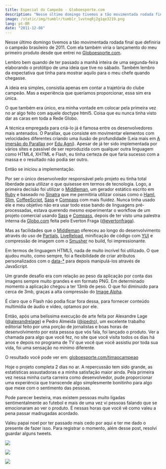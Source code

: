```yaml
---
title: Especial do Campeão - Globoesporte.com
description: "Nesse último domingo tivemos a tão movimentada rodada final que definiria o campeão brasileiro de 2011. Com ela também viria o lançamento do meu primeiro produto desde que entrei no Globoesporte.com."
image: /static/img/tumblr/tumblr_lvvtnqRj2g1qe3219.png
lang: pt-BR
date: "2011-12-08"
---
```


Nesse último domingo tivemos a tão movimentada rodada final que definiria o campeão brasileiro de 2011\. Com ela também viria o lançamento do meu primeiro produto desde que entrei no [Globoesporte.com](http://globoesporte.com).

Lembro bem quando de ter passado a manhã inteira de uma segunda-feira elaborando o protótipo de uma ideia que tive no sábado. Também lembro da expectativa que tinha para mostrar aquilo para o meu chefe quando chegasse.

<!-- more -->

A ideia era simples, consistia apenas em contar a trajetória do clube campeão. Mas a experiência que queríamos proporcionar, essa sim era única.

O que também era único, era minha vontade em colocar pela primeira vez no ar algo feito com aquele doctype html5\. Coisa que eu nunca tinha visto dar as caras em toda a Rede Globo.

A técnica empregada para criá-lo já é famosa entre os desenvolvedores mais antenados. O Parallax, que consiste em movimentar elementos com velocidades diferentes criando uma ilusão de profundidade (Leia mais em [A imersão do Parallax](http://www.agni.art.br/a-imersao-do-efeito-parallax/) por [Edu Agni](http://www.agni.art.br/)). Apesar de já ter sido implementada por vários sites e passível de ser reproduzida com qualquer outra linguagem como HTML4, XHTML e Flash, eu tinha certeza de que faria sucesso com a massa e o resultado não podia ser outro.

Então se iniciou a implementação.

Por ser o único desenvolvedor responsável pelo projeto eu tinha total liberdade para utilizar o que quisesse em termos de tecnologia. Logo, a primeira decisão foi utilizar o [Middleman](http://middlemanapp.com/), um gerador estático escrito em [Ruby](http://www.ruby-lang.org/pt/) e baseado no [Sinatra](http://www.sinatrarb.com/) que me permitiria utilizar coisas como o [Haml](http://haml-lang.com/), [Slim](http://slim-lang.com/), [CoffeeScript](http://jashkenas.github.com/coffee-script/), [Sass](http://sass-lang.com/) e [Compass](http://compass-style.org/) com mais fluidez. Nunca tinha usado ele e meu objetivo não era usar todo esse bando de linguagens pré-processadas, estava querendo mesmo experimentar o workflow de um projeto comercial usando [Sass](http://sass-lang.com/) e [Compass](http://compass-style.org/), depois de ter visto uma palestra interna da [Globo.com](http://globo.com) feita pelo Everton Fraga ([@evertonfraga](http://twitter.com/#!/evertonfraga)).

Mas as facilidades que o [Middleman](http://middlemanapp.com/) ofereceu ao longo do desenvolvimento através do uso de [Partials](http://middlemanapp.com/guides/templates-layouts-partials), [LiveReload](http://middlemanapp.com/guides/livereload), minificação de código com [YUI](http://developer.yahoo.com/yui/compressor/) e compressão de imagem com o [Smusher](https://github.com/grosser/smusher) no build, foi impressionante.

Em termos de linguagem HTML5, nada de muito incrível foi utilizado. O que ajudou muito, como sempre, foi a flexibilidade de criar atributos personalizados com o [data-\*](http://html5doctor.com/html5-custom-data-attributes/) para depois manipulá-los através de JavaScript.

Um grande desafio era com relação ao peso da aplicação por conta das imagens sempre muito grandes e em formato PNG. Em determinado momento a aplicação chegou a ter 13mb de peso. O que foi diminuido para cerca de 3mb, graças a alta compressão do [Image Alpha](http://pngmini.com/).

É claro que o Flash não podia ficar fora dessa, para fornecer conteúdo multimídia de áudio e vídeo, optamos por ele.

Então, após uma belíssima execução de arte feita por Alexandre Lage ([@alexandrelage](http://twitter.com/#!/alexandrelage)) e Pedro Almeida ([@ipedro](http://twitter.com/#!/ipedro)), um excelente trabalho editorial feito por uma porção de jornalistas e boas horas de desenvolvimento por esta pessoa que vós fala, foi lançado o produto. Ver a chamada para algo que você fez, no site que você visita todos os dias há anos e depois no programa de TV que você que você assistiu por toda sua vida, foi uma sensação no mínimo diferente.

O resultado você pode ver em: [globoesporte.com/timaocampeao](http://globoesporte.globo.com/timaocampeao)

Hoje o projeto completa 2 dias no ar. A repercussão tem sido grande, as estatísticas assustadoras e a minha satisfação maior ainda. Pela primeira vez nessa minha curta carreira como desenvolvedor, pude proporcionar uma experiência que transcende algo simplesmente bonitinho para algo que mexe com o sentimento das pessoas.

Pode parecer besteira, mas existem pessoas muito ligadas sentimentalmente ao futebol e mais de uma vez vi pessoas falando que se emocionaram ao ver o produto. É nessas horas que você vê como valeu a pena passar madrugadas acordado.

Valeu papai noel por ter passado mais cedo por aqui e ter me dado o presente de fazer isso. Para registrar o momento, além desse post, resolvi guardar alguns tweets.

[![](/static/img/tumblr/tumblr_lvvvvt7uh31qe3219.png)](http://twitter.com/#!/cmerigo/status/144092776525598720)

[![](/static/img/tumblr/tumblr_lvvvw7Pmmq1qe3219.png)](http://twitter.com/#!/jaderubini/status/144096582952960000)

[![](/static/img/tumblr/tumblr_lvvvxvxhNw1qe3219.png)](http://twitter.com/#!/guilhermesacco/status/144285875260489728)
